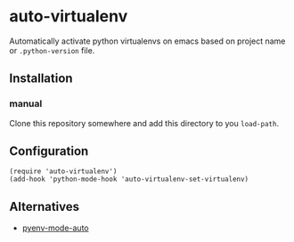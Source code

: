 # auto-virtualenv

Automatically activate python virtualenvs on emacs based on project name or `.python-version` file.

## Installation

### manual

Clone this repository somewhere and add this directory to you
`load-path`.

## Configuration

```
(require 'auto-virtualenv')
(add-hook 'python-mode-hook 'auto-virtualenv-set-virtualenv)
```

## Alternatives

+ [pyenv-mode-auto](https://github.com/ssbb/pyenv-mode-auto)
